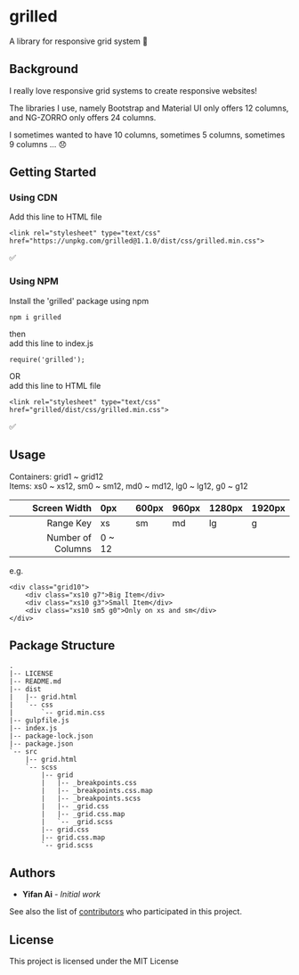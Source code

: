 # grilled

A library for responsive grid system 🏁

## Background

I really love responsive grid systems to create responsive websites!

The libraries I use, namely Bootstrap and Material UI only offers 12 columns, and NG-ZORRO only offers 24 columns.

I sometimes wanted to have 10 columns, sometimes 5 columns, sometimes 9 columns ... 😞

## Getting Started

### Using CDN

Add this line to HTML file

```
<link rel="stylesheet" type="text/css" href="https://unpkg.com/grilled@1.1.0/dist/css/grilled.min.css">
```

✅

### Using NPM

Install the 'grilled' package using npm

```
npm i grilled
```

then \
add this line to index.js

```
require('grilled');
```

OR \
add this line to HTML file

```
<link rel="stylesheet" type="text/css" href="grilled/dist/css/grilled.min.css">
```

✅

## Usage

Containers: grid1 ~ grid12 \
Items: xs0 ~ xs12, sm0 ~ sm12, md0 ~ md12, lg0 ~ lg12, g0 ~ g12

| Screen Width    |0px   |600px|960px|1280px|1920px|
|----------------:|:-----|:-----|:-----|:------|:------|
|Range Key        |xs    |sm   |md   |lg    |g     |
|Number of Columns|0 ~ 12|

e.g.

```
<div class="grid10">
    <div class="xs10 g7">Big Item</div>
    <div class="xs10 g3">Small Item</div>
    <div class="xs10 sm5 g0">Only on xs and sm</div>
</div>
```

## Package Structure

```
.
|-- LICENSE
|-- README.md
|-- dist
|   |-- grid.html
|   `-- css
|       `-- grid.min.css
|-- gulpfile.js
|-- index.js
|-- package-lock.json
|-- package.json
`-- src
    |-- grid.html
    `-- scss
        |-- grid
        |   |-- _breakpoints.css
        |   |-- _breakpoints.css.map
        |   |-- _breakpoints.scss
        |   |-- _grid.css
        |   |-- _grid.css.map
        |   `-- _grid.scss
        |-- grid.css
        |-- grid.css.map
        `-- grid.scss
```

## Authors

* **Yifan Ai** - *Initial work*

See also the list of [contributors](https://github.com/yifaneye/grilled/graphs/contributors) who participated in this project.

## License

This project is licensed under the MIT License
